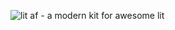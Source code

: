![lit af - a modern kit for awesome lit](https://repository-images.githubusercontent.com/930897054/912d68b0-71a9-41ff-a63d-b399674fd20c)
